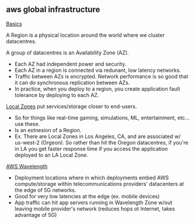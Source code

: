 ## aws global infrastructure

[Basics](https://aws.amazon.com/about-aws/global-infrastructure/regions_az/)

A Region is a physical location around the world where we cluster datacentres.

A group of datacentres is an Availability Zone (AZ).
- Each AZ had independent power and security.
- Each AZ in a region is connected via redunant, low latency networks.
- Traffic between AZs is encrypted. Network performance is so good that it can do synchronous
replication between AZs.
- In practice, when you deploy to a region, you create application fault tolerance by deploying
to each AZ.

[Local Zones](https://aws.amazon.com/about-aws/global-infrastructure/localzones/) put services/storage closer to end-users.
- So for things like real-time gaming, simulations, ML, entertainment, etc... use these.
- Is an extnesion of a Region.
- Ex. There are Local Zones in Los Angeles, CA, and are associated w/ us-west-2 (Orgeon). So
  rather than hit the Oregon datacentres, if you're in LA you get faster response time if
  you access the application deployed to an LA Local Zone.

[AWS Wavelength](https://docs.aws.amazon.com/wavelength/latest/developerguide/what-is-wavelength.html)
- Deployment locations where in which deployments embed AWS compute/storage within telecommunications providers' datacenters at the edge of 5G networks.
- Good for very low latencies at the edge (ex. mobile devices)
- App traffic can hit app servers running in Wavelength Zone w/out leaving mobile provider's network (reduces hops ot Internet, takes advantage of 5G)


